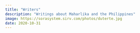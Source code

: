 ```yaml
---
title: "Writers"
description: "Writings about Maharlika and the Philippines"
image: https://sorasystem.sirv.com/photos/duterte.jpg
date: 2020-10-31
---
```

